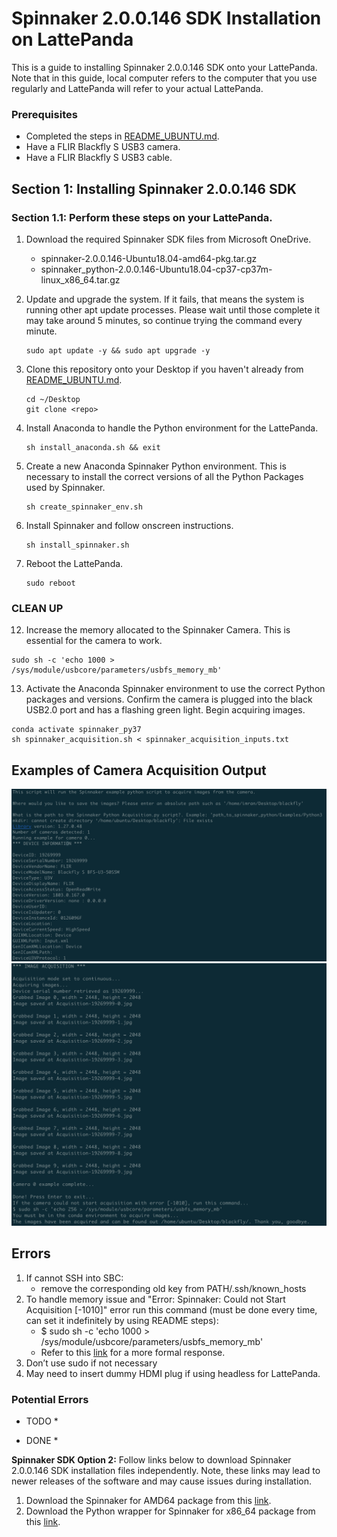 # Spinnaker 2.0.0.146 SDK Installation on LattePanda

This is a guide to installing Spinnaker 2.0.0.146 SDK onto your LattePanda. Note that in this guide, local computer refers to the computer that you use regularly and LattePanda will refer to your actual LattePanda.

### Prerequisites
* Completed the steps in [README_UBUNTU.md](README_UBUNTU.md).
* Have a FLIR Blackfly S USB3 camera.
* Have a FLIR Blackfly S USB3 cable.

## Section 1: Installing Spinnaker 2.0.0.146 SDK

### Section 1.1: Perform these steps on your LattePanda.
1. Download the required Spinnaker SDK files from Microsoft OneDrive.
    * spinnaker-2.0.0.146-Ubuntu18.04-amd64-pkg.tar.gz 
    * spinnaker_python-2.0.0.146-Ubuntu18.04-cp37-cp37m-linux_x86_64.tar.gz

2. Update and upgrade the system. If it fails, that means the system is running other apt update processes. Please wait until those complete it may take around 5 minutes, so continue trying the command every minute.
    ```
    sudo apt update -y && sudo apt upgrade -y
    ```

3. Clone this repository onto your Desktop if you haven't already from [README_UBUNTU.md](README_UBUNTU.md).
    ```
    cd ~/Desktop
    git clone <repo>
    ```

4. Install Anaconda to handle the Python environment for the LattePanda.
    ```
    sh install_anaconda.sh && exit
    ```

5. Create a new Anaconda Spinnaker Python environment. This is necessary to install the correct versions of all the Python Packages used by Spinnaker.
    ```
    sh create_spinnaker_env.sh
    ```

6. Install Spinnaker and follow onscreen instructions.
    ```
    sh install_spinnaker.sh
    ```

7. Reboot the LattePanda.
    ```
    sudo reboot
    ```






### CLEAN UP
12. Increase the memory allocated to the Spinnaker Camera. This is essential for the camera to work.
```
sudo sh -c 'echo 1000 > /sys/module/usbcore/parameters/usbfs_memory_mb'
```

13. Activate the Anaconda Spinnaker environment to use the correct Python packages and versions. Confirm the camera is plugged into the black USB2.0 port and has a flashing green light. Begin acquiring images. 
```
conda activate spinnaker_py37
sh spinnaker_acquisition.sh < spinnaker_acquisition_inputs.txt
```

## Examples of Camera Acquisition Output
![Example Camera Acquisition Output 1](images/example_acquisition1.png)
![Example Camera Acquisition Output 2](images/example_acquisition2.png)






## Errors

1. If cannot SSH into SBC:
    - remove the corresponding old key from PATH/.ssh/known_hosts
2. To handle memory issue and "Error: Spinnaker: Could not Start Acquisition [-1010]" error run this command (must be done every time, can set it indefinitely by using README steps):
    - $ sudo sh -c 'echo 1000 > /sys/module/usbcore/parameters/usbfs_memory_mb'
    - Refer to this [link](https://www.flir.com/support-center/iis/machine-vision/application-note/understanding-usbfs-on-linux/) for a more formal response.
3. Don’t use sudo if not necessary
4. May need to insert dummy HDMI plug if using headless for LattePanda.







### Potential Errors
* TODO
    * 

* DONE
    * 


**Spinnaker SDK Option 2:** Follow links below to download Spinnaker 2.0.0.146 SDK installation files independently. Note, these links may lead to newer releases of the software and may cause issues during installation.

1. Download the Spinnaker for AMD64 package from this [link](https://flir.app.boxcn.net/v/SpinnakerSDK).
2. Download the Python wrapper for Spinnaker for x86_64 package from this [link](https://flir.app.boxcn.net/v/SpinnakerSDK).
